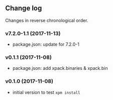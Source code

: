 ## Change log

Changes in reverse chronological order.

### v7.2.0-1.1 (2017-11-13)

* package.json: update for 7.2.0-1

### v0.1.1 (2017-11-08)

* package.json: add xpack.binaries & xpack.bin

### v0.1.0 (2017-11-08)

* initial version to test `xpm install`
